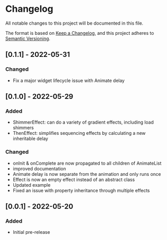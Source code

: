 # Changelog
All notable changes to this project will be documented in this file.

The format is based on [Keep a Changelog](https://keepachangelog.com/en/1.0.0/),
and this project adheres to [Semantic Versioning](https://semver.org/spec/v2.0.0.html).

## [0.1.1] - 2022-05-31
### Changed
- Fix a major widget lifecycle issue with Animate delay

## [0.1.0] - 2022-05-29
### Added
- ShimmerEffect: can do a variety of gradient effects, including load shimmers
- ThenEffect: simplifies sequencing effects by calculating a new inheritable delay

### Changed
- onInit & onComplete are now propagated to all children of AnimateList
- improved documentation
- Animate delay is now separate from the animation and only runs once
- Effect is now an empty effect instead of an abstract class
- Updated example
- Fixed an issue with property inheritance through multiple effects

## [0.0.1] - 2022-05-20
### Added
- Initial pre-release